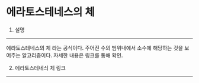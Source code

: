 에라토스테네스의 체 
=================

1. 설명
-------
에라토스테네스의 체 라는 공식이다.
주어진 수의 범위내에서 소수에 해당하는 것을 보여주는 알고리즘이다. 
자세한 내용은 링크를 통해 확인.

2. 에라토스테네싀 체 링크 
-----------------------
[Eratos]: (https://ko.wikipedia.org/wiki/%EC%97%90%EB%9D%BC%ED%86%A0%EC%8A%A4%ED%85%8C%EB%84%A4%EC%8A%A4%EC%9D%98_%EC%B2%B4) 



